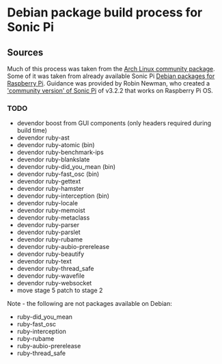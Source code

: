# Debian package build process for Sonic Pi

## Sources
Much of this process was taken from the [Arch Linux community package](https://aur.archlinux.org/packages/sonic-pi-git/).
Some of it was taken from already available Sonic Pi [Debian packages for Raspberry Pi](http://archive.raspberrypi.org/debian/pool/main/s/sonic-pi/).
Guidance was provided by Robin Newman, who created a ['community version' of Sonic Pi](https://in-thread.sonic-pi.net/t/v3-2-2-for-raspberry-pi-os-now-available/3976) of v3.2.2 that works on Raspberry Pi OS.


### TODO
* devendor boost from GUI components (only headers required during build time)
* devendor ruby-ast
* devendor ruby-atomic (bin)
* devendor ruby-benchmark-ips
* devendor ruby-blankslate
* devendor ruby-did_you_mean (bin)
* devendor ruby-fast_osc (bin)
* devendor ruby-gettext
* devendor ruby-hamster
* devendor ruby-interception (bin)
* devendor ruby-locale
* devendor ruby-memoist
* devendor ruby-metaclass
* devendor ruby-parser
* devendor ruby-parslet
* devendor ruby-rubame
* devendor ruby-aubio-prerelease
* devendor ruby-beautify
* devendor ruby-text
* devendor ruby-thread_safe
* devendor ruby-wavefile
* devendor ruby-websocket
* move stage 5 patch to stage 2

Note - the following are not packages available on Debian:
* ruby-did_you_mean
* ruby-fast_osc
* ruby-interception
* ruby-rubame
* ruby-aubio-prerelease
* ruby-thread_safe
